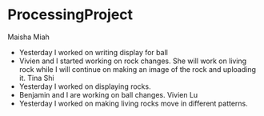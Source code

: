 # ProcessingProject
Maisha Miah 
  - Yesterday I worked on writing display for ball 
  - Vivien and I started working on rock changes. She will work on living rock while I will continue on making an image of the rock     and uploading it. 
Tina Shi
  - Yesterday I worked on displaying rocks.
  - Benjamin and I are working on ball changes.
Vivien Lu
  - Yesterday I worked on making living rocks move in different patterns. 
  
